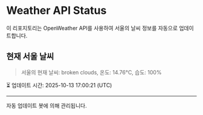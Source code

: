 
# Weather API Status

이 리포지토리는 OpenWeather API를 사용하여 서울의 날씨 정보를 자동으로 업데이트합니다.

## 현재 서울 날씨
> 서울의 현재 날씨: broken clouds, 온도: 14.76°C, 습도: 100%

⏳ 업데이트 시간: 2025-10-13 17:00:21 (UTC)

---
자동 업데이트 봇에 의해 관리됩니다.

